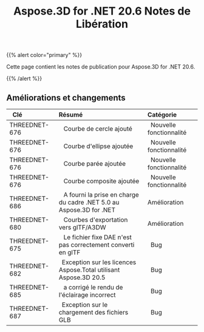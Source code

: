 ﻿---
title: Aspose.3D for .NET 20.6 Notes de Libération
type: docs
weight: 20
url: /fr/net/aspose-3d-for-net-20-6-release-notes/
---
{{% alert color="primary" %}} 

Cette page contient les notes de publication pour Aspose.3D for .NET 20.6.

{{% /alert %}} 
## **Améliorations et changements**

|` `**Clé**|**Résumé**|**Catégorie**|
|:- |:- |:- |
|THREEDNET-676 |` ` Courbe de cercle ajouté|` `Nouvelle fonctionnalité|
|THREEDNET-676 |` ` Courbe d'ellipse ajoutée|` `Nouvelle fonctionnalité|
|THREEDNET-676 |` ` Courbe parée ajoutée|` `Nouvelle fonctionnalité|
|THREEDNET-676 |` ` Courbe composite ajoutée|` `Nouvelle fonctionnalité|
|THREEDNET-686 |` ` A fourni la prise en charge du cadre .NET 5.0 au Aspose.3D for .NET|Amélioration ` `|
|THREEDNET-680 |` ` Courbes d'exportation vers glTF/A3DW|Amélioration ` `|
|THREEDNET-675 |` ` Le fichier fixe DAE n'est pas correctement converti en glTF|` `Bug|
|THREEDNET-682 |` `Exception sur les licences Aspose.Total utilisant Aspose.3D 20.5|` `Bug|
|THREEDNET-685 |` ` a corrigé le rendu de l'éclairage incorrect|` `Bug|
|THREEDNET-687 |` `Exception sur le chargement des fichiers GLB|` `Bug|

